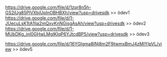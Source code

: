 https://drive.google.com/file/d/1zpr8n5h-GS2iUg85PlVXbjUplnOBHBXh/view?usp=drivesdk >> ödev1
https://drive.google.com/file/d/1-JUecuLsK1tA1Iia2mQxvKnNGisgAsAh/view?usp=drivesdk >> ödev2
https://drive.google.com/file/d/1-MUbDKg_inI0GHwLMgIKlqP6YJtcdBP5/view?usp=drivesdk >> ödev3

https://drive.google.com/file/d/16YGlgma8INj8m2F9twmxBmJ4zMIYIpVL/view >> ödev5
